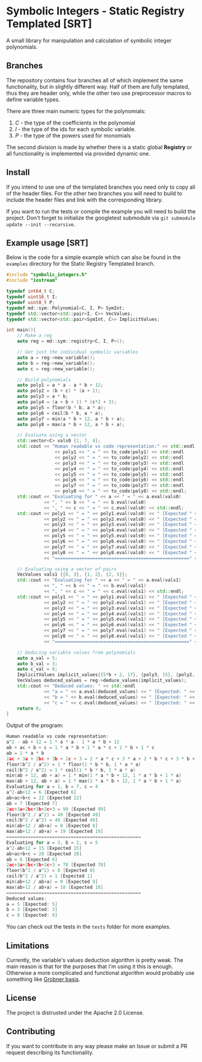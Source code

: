 # Symbolic Integers - Static Registry Templated [SRT]
A small library for manipulation and calculation of symbolic integer polynomials.

## Branches
The repository contains four branches all of which implement the same
functionality, but in slightly different way. Half of them are fully 
templated, thus they are header only, while the other two use 
preprocessor macros to define variable types. 

There are three main numeric types for the polynomials:

   1. *C* - the type of the coefficients in the polynomial
   2. *I* - the type of the ids for each symbolic variable. 
   3. *P* - the type of the powers used for monomials

The second division is made by whether there is a static global 
**Registry** or all functionality is implemented via provided dynamic one.

## Install
If you intend to use one of the templated branches you need only to copy
all of the header files. For the other two branches you will need to 
build to include the header files and link with the corresponding library.

If you want to run the tests or compile the example you will need to 
build the project. Don't forget to initialize the googletest submodule 
via `git submodule update --init --recursive`. 
 
## Example usage [SRT]

Below is the code for a simple example which can also
be found in the `examples` directory for the Static Registry Templated branch.

```c++
#include "symbolic_integers.h"
#include "iostream"

typedef int64_t C;
typedef uint16_t I;
typedef uint8_t P;
typedef md::sym::Polynomial<C, I, P> SymInt;
typedef std::vector<std::pair<I, C>> VecValues;
typedef std::vector<std::pair<SymInt, C>> ImplicitValues;

int main(){
    // Make a reg
    auto reg = md::sym::registry<C, I, P>();

    // Get just the individual symbolic variables
    auto a = reg->new_variable();
    auto b = reg->new_variable();
    auto c = reg->new_variable();

    // Build polynomials
    auto poly1 = a * a - a * b + 12;
    auto poly2 = (b + c) * (a + 1);
    auto poly3 = a * b;
    auto poly4 = (a + b + 1) * (c*2 + 3);
    auto poly5 = floor(b * b, a * a);
    auto poly6 = ceil(b * b, a * a);
    auto poly7 = min(a * b + 12, a * b + a);
    auto poly8 = max(a * b + 12, a * b + a);

    // Evaluate using a vector
    std::vector<C> vals0 {1, 7, 4};
    std::cout << "Human readable vs code representation:" << std::endl
                  << poly1 << " = " << to_code(poly1) << std::endl
                  << poly2 << " = " << to_code(poly2) << std::endl
                  << poly3 << " = " << to_code(poly3) << std::endl
                  << poly4 << " = " << to_code(poly4) << std::endl
                  << poly5 << " = " << to_code(poly5) << std::endl
                  << poly6 << " = " << to_code(poly6) << std::endl
                  << poly7 << " = " << to_code(poly7) << std::endl
                  << poly8 << " = " << to_code(poly8) << std::endl;
    std::cout << "Evaluating for " << a << " = " << a.eval(vals0)
              << ", " << b << " = " << b.eval(vals0)
              << ", " << c << " = " << c.eval(vals0) << std::endl;
    std::cout << poly1 << " = " << poly1.eval(vals0) << " [Expected " << 6 << "]" << std::endl
              << poly2 << " = " << poly2.eval(vals0) << " [Expected " << 22 << "]" << std::endl
              << poly3 << " = " << poly3.eval(vals0) << " [Expected " << 7 << "]" << std::endl
              << poly4 << " = " << poly4.eval(vals0) << " [Expected " << 99 << "]" << std::endl
              << poly5 << " = " << poly5.eval(vals0) << " [Expected " << 49 << "]" << std::endl
              << poly6 << " = " << poly6.eval(vals0) << " [Expected " << 49 << "]" << std::endl
              << poly7 << " = " << poly7.eval(vals0) << " [Expected " << 8 << "]" << std::endl
              << poly8 << " = " << poly8.eval(vals0) << " [Expected " << 19 << "]" << std::endl
              << "==================================================" << std::endl;

    // Evaluating using a vector of pairs
    VecValues vals1 {{0, 3}, {1, 2}, {2, 5}};
    std::cout << "Evaluating for " << a << " = " << a.eval(vals1)
              << ", " << b << " = " << b.eval(vals1)
              << ", " << c << " = " << c.eval(vals1) << std::endl;
    std::cout << poly1 << " = " << poly1.eval(vals1) << " [Expected " << 15 << "]" << std::endl
              << poly2 << " = " << poly2.eval(vals1) << " [Expected " << 28 << "]" << std::endl
              << poly3 << " = " << poly3.eval(vals1) << " [Expected " << 6 << "]" << std::endl
              << poly4 << " = " << poly4.eval(vals1) << " [Expected " << 78 << "]" << std::endl
              << poly5 << " = " << poly5.eval(vals1) << " [Expected " << 0 << "]" << std::endl
              << poly6 << " = " << poly6.eval(vals1) << " [Expected " << 1 << "]" << std::endl
              << poly7 << " = " << poly7.eval(vals1) << " [Expected " << 9 << "]" << std::endl
              << poly8 << " = " << poly8.eval(vals1) << " [Expected " << 18 << "]" << std::endl
              << "==================================================" << std::endl;

    // Deducing variable values from polynomials
    auto a_val = 5;
    auto b_val = 3;
    auto c_val = 8;
    ImplicitValues implicit_values{{5*b + 2, 17}, {poly3, 15}, {poly2, 66}};
    VecValues deduced_values = reg->deduce_values(implicit_values);
    std::cout << "Deduced values: " << std::endl
              << "a = " << a.eval(deduced_values) << " [Expected: " << a_val << "]" <<  std::endl
              << "b = " << b.eval(deduced_values) << " [Expected: " << b_val << "]" <<  std::endl
              << "c = " << c.eval(deduced_values) << " [Expected: " << c_val << "]" <<  std::endl;
    return 0;
}
```

Output of the program:
```c++
Human readable vs code representation:
a^2 - ab + 12 = 1 * a * a - 1 * a * b + 12
ab + ac + b + c = 1 * a * b + 1 * a * c + 1 * b + 1 * c
ab = 1 * a * b
2ac + 3a + 2bc + 3b + 2c + 3 = 2 * a * c + 3 * a + 2 * b * c + 3 * b + 2 * c + 3
floor(b^2 / a^2) = 1 * floor(1 * b * b, 1 * a * a)
ceil(b^2 / a^2) = 1 * ceil(1 * b * b, 1 * a * a)
min(ab + 12, ab + a) = 1 * min(1 * a * b + 12, 1 * a * b + 1 * a)
max(ab + 12, ab + a) = 1 * max(1 * a * b + 12, 1 * a * b + 1 * a)
Evaluating for a = 1, b = 7, c = 4
a^2-ab+12 = 6 [Expected 6]
ab+ac+b+c = 22 [Expected 22]
ab = 7 [Expected 7]
2ac+3a+2bc+3b+2c+3 = 99 [Expected 99]
floor(b^2 / a^2) = 49 [Expected 49]
ceil(b^2 / a^2) = 49 [Expected 49]
min(ab+12 / ab+a) = 8 [Expected 8]
max(ab+12 / ab+a) = 19 [Expected 19]
==================================================
Evaluating for a = 3, b = 2, c = 5
a^2-ab+12 = 15 [Expected 15]
ab+ac+b+c = 28 [Expected 28]
ab = 6 [Expected 6]
2ac+3a+2bc+3b+2c+3 = 78 [Expected 78]
floor(b^2 / a^2) = 0 [Expected 0]
ceil(b^2 / a^2) = 1 [Expected 1]
min(ab+12 / ab+a) = 9 [Expected 9]
max(ab+12 / ab+a) = 18 [Expected 18]
==================================================
Deduced values: 
a = 5 [Expected: 5]
b = 3 [Expected: 3]
c = 8 [Expected: 8]
```

You can check out the tests in the `tests` folder for more examples.

## Limitations

Currently, the variable's values deduction algorithm is pretty weak. 
The main reason is that for the purposes that I'm using it this is enough. 
Otherwise a more complicated and functional algorithm would probably use
something like [Grobner basis](https://en.wikipedia.org/wiki/Gr%C3%B6bner_basis).

## License
The project is distrusted under the Apache 2.0 License.

## Contributing
If you want to contribute in any way please make an Issue or submit a PR
request describing its functionality.
